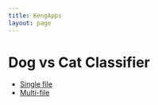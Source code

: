 ```yaml
---
title: KengApps
layout: page
---
```


# Dog vs Cat Classifier


- [Single file](https://luizkeng.github.io/dog_vs_cat/single.html)
- [Multi-file](https://luizkeng.github.io/dog_vs_cat/multi.html)